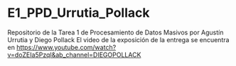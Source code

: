 # E1_PPD_Urrutia_Pollack
Repositorio de la Tarea 1 de Procesamiento de Datos Masivos por Agustín Urrutia y Diego Pollack
El video de la exposición de la entrega se encuentra en https://www.youtube.com/watch?v=doZEIa5PzqI&ab_channel=DIEGOPOLLACK
